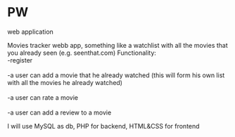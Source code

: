 # PW
web application
<p>
Movies tracker webb app, something like a watchlist with all the movies that you already seen (e.g. seenthat.com)
Functionality:
<br>-register</br>
<br>-a user can add a movie that he already watched (this will form his own list with all the movies he already watched)</br>
<br>-a user can rate a movie</br>
<br>-a user can add a review to a movie</br>
</p>
I will use MySQL as db, PHP for backend, HTML&CSS for frontend
